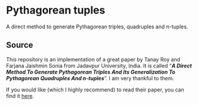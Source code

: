# Pythagorean tuples
A direct method to generate Pythagorean triples, quadruples and n-tuples.

## Source
This repository is an implementation of a great paper by Tanay Roy and Farjana Jaishmin Sonia from Jadavpur University, India. It is called “_**A Direct Method To Generate Pythagorean Triples And Its Generalization To Pythagorean Quadruples And n-tuples**_”. I am very thankful to them.

If you would like (which I highly recommend) to read their paper, you can find it [here](https://arxiv.org/abs/1201.2145).
